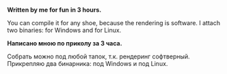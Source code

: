 **Written by me for fun in 3 hours.**

You can compile it for any shoe, because the rendering is software.
I attach two binaries: for Windows and for Linux.

**Написано мною по приколу за 3 часа.**

Собрать можно под любой тапок, т.к. рендеринг софтверный.
Прикрепляю два бинарника: под Windows и под Linux.
